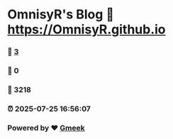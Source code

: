 # OmnisyR's Blog :link: https://OmnisyR.github.io 
### :page_facing_up: [3](https://OmnisyR.github.io/tag.html) 
### :speech_balloon: 0 
### :hibiscus: 3218 
### :alarm_clock: 2025-07-25 16:56:07 
### Powered by :heart: [Gmeek](https://github.com/Meekdai/Gmeek)
